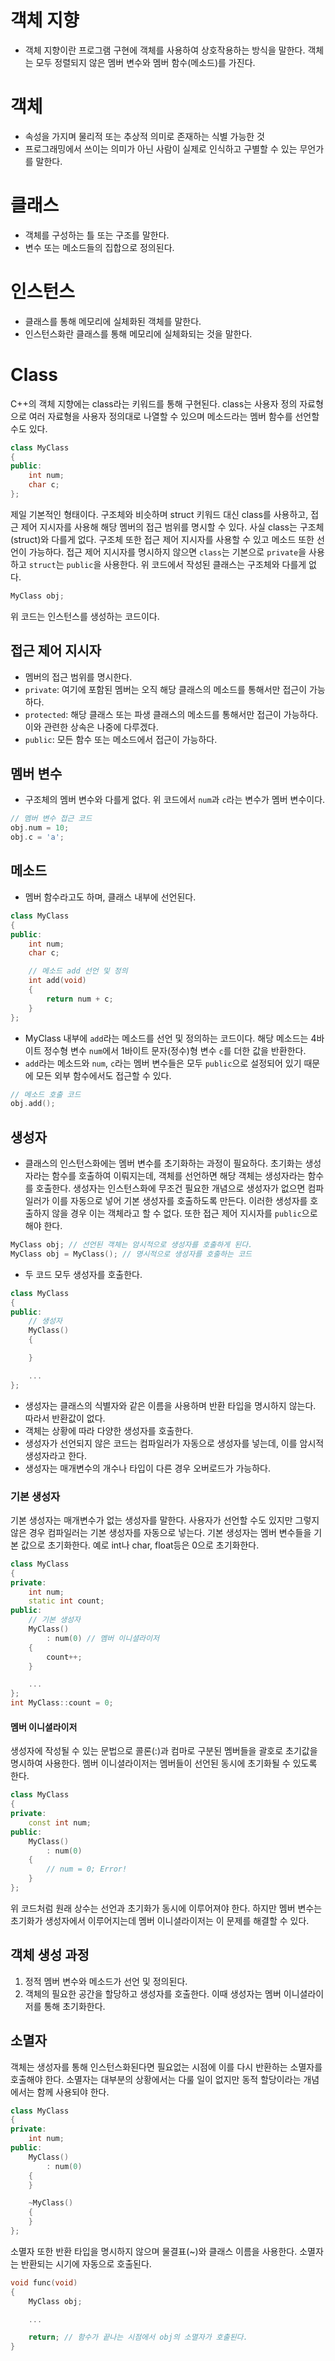 # 객체 지향
- 객체 지향이란 프로그램 구현에 객체를 사용하여 상호작용하는 방식을 말한다. 객체는 모두 정렬되지 않은 멤버 변수와 멤버 함수(메소드)를 가진다.
# 객체
- 속성을 가지며 물리적 또는 추상적 의미로 존재하는 식별 가능한 것
- 프로그래밍에서 쓰이는 의미가 아닌 사람이 실제로 인식하고 구별할 수 있는 무언가를 말한다.
# 클래스
- 객체를 구성하는 틀 또는 구조를 말한다.
- 변수 또는 메소드들의 집합으로 정의된다.
# 인스턴스
- 클래스를 통해 메모리에 실체화된 객체를 말한다.
- 인스턴스화란 클래스를 통해 메모리에 실체화되는 것을 말한다.
# Class
C++의 객체 지향에는 class라는 키워드를 통해 구현된다. class는 사용자 정의 자료형으로 여러 자료형을 사용자 정의대로 나열할 수 있으며 메소드라는 멤버 함수를 선언할 수도 있다.

```cpp
class MyClass
{
public:
    int num;
    char c;
};
```

제일 기본적인 형태이다. 구조체와 비슷하며 struct 키워드 대신 class를 사용하고, 접근 제어 지시자를 사용해 해당 멤버의 접근 범위를 명시할 수 있다.
사실 class는 구조체(struct)와 다를게 없다. 구조체 또한 접근 제어 지시자를 사용할 수 있고 메소드 또한 선언이 가능하다.
접근 제어 지시자를 명시하지 않으면 `class`는 기본으로 `private`을 사용하고 `struct`는 `public`을 사용한다.
위 코드에서 작성된 클래스는 구조체와 다를게 없다.

```cpp
MyClass obj;
```

위 코드는 인스턴스를 생성하는 코드이다.
## 접근 제어 지시자
- 멤버의 접근 범위를 명시한다.
- `private`: 여기에 포함된 멤버는 오직 해당 클래스의 메소드를 통해서만 접근이 가능하다.
- `protected`: 해당 클래스 또는 파생 클래스의 메소드를 통해서만 접근이 가능하다. 이와 관련한 상속은 나중에 다루겠다.
- `public`: 모든 함수 또는 메소드에서 접근이 가능하다.
## 멤버 변수
- 구조체의 멤버 변수와 다를게 없다. 위 코드에서 `num`과 `c`라는 변수가 멤버 변수이다.

```cpp
// 멤버 변수 접근 코드
obj.num = 10;
obj.c = 'a';
```
## 메소드
- 멤버 함수라고도 하며, 클래스 내부에 선언된다.

```cpp
class MyClass
{
public:
    int num;
    char c;

    // 메소드 add 선언 및 정의
    int add(void)
    {
        return num + c;
    }
};
```

- MyClass 내부에 `add`라는 메소드를 선언 및 정의하는 코드이다. 해당 메소드는 4바이트 정수형 변수 `num`에서 1바이트 문자(정수)형 변수 `c`를 더한 값을 반환한다.
- `add`라는 메소드와 `num`, `c`라는 멤버 변수들은 모두 `public`으로 설정되어 있기 때문에 모든 외부 함수에서도 접근할 수 있다.

```cpp
// 메소드 호출 코드
obj.add();
```
## 생성자
- 클래스의 인스턴스화에는 멤버 변수를 초기화하는 과정이 필요하다. 초기화는 생성자라는 함수를 호출하여 이뤄지는데, 객체를 선언하면 해당 객체는 생성자라는 함수를 호출한다. 생성자는 인스턴스화에 무조건 필요한 개념으로 생성자가 없으면 컴파일러가 이를 자동으로 넣어 기본 생성자를 호출하도록 만든다. 이러한 생성자를 호출하지 않을 경우 이는 객체라고 할 수 없다. 또한 접근 제어 지시자를 `public`으로 해야 한다.

```cpp
MyClass obj; // 선언된 객체는 암시적으로 생성자를 호출하게 된다.
MyClass obj = MyClass(); // 명시적으로 생성자를 호출하는 코드
```

- 두 코드 모두 생성자를 호출한다.

```cpp
class MyClass
{
public:
    // 생성자
    MyClass()
    {

    }

    ...
};
```

- 생성자는 클래스의 식별자와 같은 이름을 사용하며 반환 타입을 명시하지 않는다. 따라서 반환값이 없다.
- 객체는 상황에 따라 다양한 생성자를 호출한다.
- 생성자가 선언되지 않은 코드는 컴파일러가 자동으로 생성자를 넣는데, 이를 암시적 생성자라고 한다.
- 생성자는 매개변수의 개수나 타입이 다른 경우 오버로드가 가능하다.
### 기본 생성자
기본 생성자는 매개변수가 없는 생성자를 말한다. 사용자가 선언할 수도 있지만 그렇지 않은 경우 컴파일러는 기본 생성자를 자동으로 넣는다. 기본 생성자는 멤버 변수들을 기본 값으로 초기화한다. 예로 int나 char, float등은 0으로 초기화한다.

```cpp
class MyClass
{
private:
    int num;
    static int count;
public:
    // 기본 생성자
    MyClass()
        : num(0) // 멤버 이니셜라이저
    {
        count++;
    }

    ...
};
int MyClass::count = 0;
```

#### 멤버 이니셜라이저
생성자에 작성될 수 있는 문법으로 콜론(:)과 컴마로 구분된 멤버들을 괄호로 초기값을 명시하여 사용한다. 멤버 이니셜라이저는 멤버들이 선언된 동시에 초기화될 수 있도록 한다.

```cpp
class MyClass
{
private:
    const int num;
public:
    MyClass()
        : num(0)
    {
        // num = 0; Error!
    }
};
```

위 코드처럼 원래 상수는 선언과 초기화가 동시에 이루어져야 한다. 하지만 멤버 변수는 초기화가 생성자에서 이루어지는데 멤버 이니셜라이저는 이 문제를 해결할 수 있다.
## 객체 생성 과정
1. 정적 멤버 변수와 메소드가 선언 및 정의된다.
2. 객체의 필요한 공간을 할당하고 생성자를 호출한다. 이때 생성자는 멤버 이니셜라이저를 통해 초기화한다.
## 소멸자
객체는 생성자를 통해 인스턴스화된다면 필요없는 시점에 이를 다시 반환하는 소멸자를 호출해야 한다. 소멸자는 대부분의 상황에서는 다룰 일이 없지만 동적 할당이라는 개념에서는 함께 사용되야 한다.

```cpp
class MyClass
{
private:
    int num;
public:
    MyClass()
        : num(0)
    {
    }

    ~MyClass()
    {
    }
};
```

소멸자 또한 반환 타입을 명시하지 않으며 물결표(~)와 클래스 이름을 사용한다. 소멸자는 반환되는 시기에 자동으로 호출된다.

```cpp
void func(void)
{
    MyClass obj;

    ...

    return; // 함수가 끝나는 시점에서 obj의 소멸자가 호출된다.
}
```